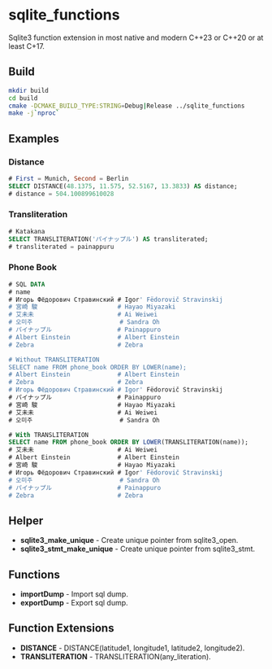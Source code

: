# sqlite_functions
Sqlite3 function extension in most native and modern C++23 or C++20 or at least C+17.

## Build
```bash
mkdir build
cd build
cmake -DCMAKE_BUILD_TYPE:STRING=Debug|Release ../sqlite_functions
make -j`nproc`
```

## Examples
### Distance
```sql
# First = Munich, Second = Berlin
SELECT DISTANCE(48.1375, 11.575, 52.5167, 13.3833) AS distance;
# distance = 504.100899610028
```

### Transliteration
```sql
# Katakana
SELECT TRANSLITERATION('パイナップル') AS transliterated;
# transliterated = painappuru
````

### Phone Book
```sql
# SQL DATA
# name
# Игорь Фёдорович Стравинский # Igor' Fëdorovič Stravinskij
# 宮崎 駿                      # Hayao Miyazaki
# 艾未未                       # Ai Weiwei
# 오미주                        # Sandra Oh
# パイナップル                  # Painappuro
# Albert Einstein             # Albert Einstein
# Zebra                       # Zebra

# Without TRANSLITERATION
SELECT name FROM phone_book ORDER BY LOWER(name);
# Albert Einstein             # Albert Einstein
# Zebra                       # Zebra
# Игорь Фёдорович Стравинский # Igor' Fëdorovič Stravinskij
# パイナップル                  # Painappuro
# 宮崎 駿                      # Hayao Miyazaki
# 艾未未                       # Ai Weiwei
# 오미주                        # Sandra Oh

# With TRANSLITERATION
SELECT name FROM phone_book ORDER BY LOWER(TRANSLITERATION(name));
# 艾未未                       # Ai Weiwei
# Albert Einstein             # Albert Einstein
# 宮崎 駿                      # Hayao Miyazaki
# Игорь Фёдорович Стравинский # Igor' Fëdorovič Stravinskij
# 오미주                        # Sandra Oh
# パイナップル                  # Painappuro
# Zebra                       # Zebra
```

## Helper
- **sqlite3_make_unique** - Create unique pointer from sqlite3_open.
- **sqlite3_stmt_make_unique** - Create unique pointer from sqlite3_stmt.

## Functions
- **importDump** - Import sql dump.
- **exportDump** - Export sql dump.

## Function Extensions
- **DISTANCE** - DISTANCE(latitude1, longitude1, latitude2, longitude2).
- **TRANSLITERATION** - TRANSLITERATION(any_literation).
